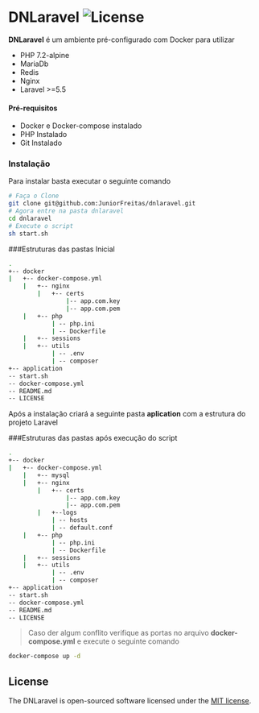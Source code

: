 # DNLaravel <img src="https://poser.pugx.org/laravel/framework/license.svg" alt="License">

**DNLaravel** é um ambiente pré-configurado com Docker para utilizar 

  - PHP 7.2-alpine
  - MariaDb
  - Redis
  - Nginx
  - Laravel >=5.5
  
#### Pré-requisitos

  - Docker e Docker-compose instalado
  - PHP Instalado
  - Git Instalado
  
### Instalação
Para instalar basta executar o seguinte comando
```sh
# Faça o Clone
git clone git@github.com:JuniorFreitas/dnlaravel.git
# Agora entre na pasta dnlaravel
cd dnlaravel
# Execute o script
sh start.sh
```

###Estruturas das pastas Inicial

```sh
.
+-- docker
|   +-- docker-compose.yml
    |   +-- nginx
        |   +-- certs
                |-- app.com.key
                |-- app.com.pem
    |   +-- php
            | -- php.ini
            | -- Dockerfile
    |   +-- sessions
    |   +-- utils
            | -- .env
            | -- composer
+-- application
-- start.sh
-- docker-compose.yml
-- README.md
-- LICENSE
```

Após a instalação criará a seguinte pasta **aplication** com a estrutura do projeto Laravel

###Estruturas das pastas após execução do script

```sh
.
+-- docker
|   +-- docker-compose.yml
    |   +-- mysql
    |   +-- nginx
        |   +-- certs
                |-- app.com.key
                |-- app.com.pem
        |   +--logs
            | -- hosts
            | -- default.conf
    |   +-- php
            | -- php.ini
            | -- Dockerfile
    |   +-- sessions
    |   +-- utils
            | -- .env
            | -- composer
+-- application
-- start.sh
-- docker-compose.yml
-- README.md
-- LICENSE
```
> Caso der algum conflito verifique as portas no arquivo **docker-compose.yml** e execute o seguinte comando
```sh
docker-compose up -d
```

## License

The DNLaravel is open-sourced software licensed under the [MIT license](https://opensource.org/licenses/MIT).